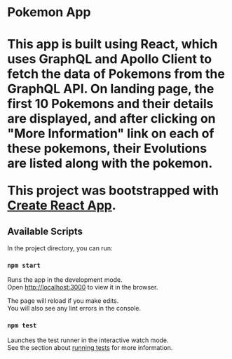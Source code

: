 <h1>Pokemon App<h1>

This app is built using React, which uses GraphQL and Apollo Client to fetch the data of Pokemons from the GraphQL API. 
On landing page, the first 10 Pokemons and their details are displayed, and after clicking on "More Information" link on each of these pokemons, their Evolutions are listed along with the pokemon.

This project was bootstrapped with [Create React App](https://github.com/facebook/create-react-app).

## Available Scripts

In the project directory, you can run:

### `npm start`

Runs the app in the development mode.<br>
Open [http://localhost:3000](http://localhost:3000) to view it in the browser.

The page will reload if you make edits.<br>
You will also see any lint errors in the console.

### `npm test`

Launches the test runner in the interactive watch mode.<br>
See the section about [running tests](https://facebook.github.io/create-react-app/docs/running-tests) for more information.
